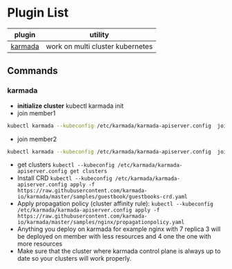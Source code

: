 # Plugin List
| plugin  | utility                          |
| ------- | -------------------------------- |
| [karmada](#karmada) | work on multi cluster kubernetes |

## Commands
### karmada
- **initialize cluster** kubectl karmada init
- join member1
```sh
kubectl karmada --kubeconfig /etc/karmada/karmada-apiserver.config  join member1 --cluster-kubeconfig=$HOME/.kube/config
```
- join member2
```sh
kubectl karmada --kubeconfig /etc/karmada/karmada-apiserver.config  join member2 --cluster-kubeconfig=$HOME/.kube/config2
```
- get clusters `kubectl --kubeconfig /etc/karmada/karmada-apiserver.config get clusters`
- Install CRD `kubectl --kubeconfig /etc/karmada/karmada-apiserver.config apply -f https://raw.githubusercontent.com/karmada-io/karmada/master/samples/guestbook/guestbooks-crd.yaml`
- Apply propagation policy (cluster affinity rule): `kubectl --kubeconfig /etc/karmada/karmada-apiserver.config apply -f https://raw.githubusercontent.com/karmada-io/karmada/master/samples/nginx/propagationpolicy.yaml` 
- Anything you deploy on karmada for example nginx with 7 replica 3 will be deployed on member with less resources and 4 one the one with more resources
- Make sure that the cluster where karmada control plane is always up to date so your clusters will work properly. 